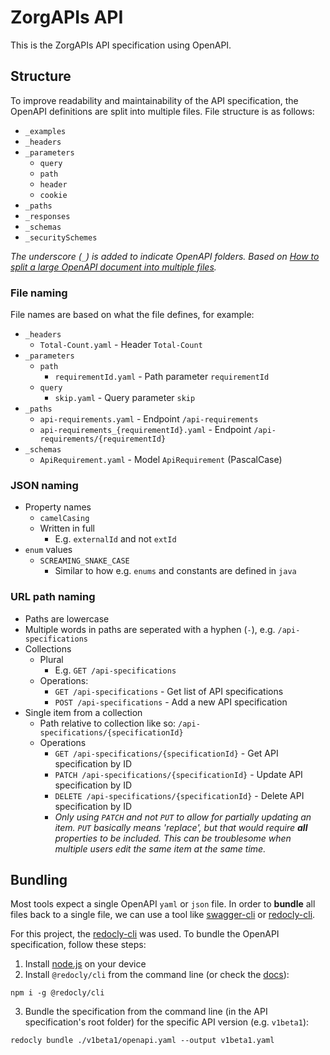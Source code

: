 # ZorgAPIs API

This is the ZorgAPIs API specification using OpenAPI.

## Structure

To improve readability and maintainability of the API specification, the OpenAPI definitions are split into multiple
files. File structure is as follows:

- `_examples`
- `_headers`
- `_parameters`
    - `query`
    - `path`
    - `header`
    - `cookie`
- `_paths`
- `_responses`
- `_schemas`
- `_securitySchemes`

*The underscore (`_`) is added to indicate OpenAPI folders. Based on [How to split a large OpenAPI document into
multiple files](https://davidgarcia.dev/posts/how-to-split-open-api-spec-into-multiple-files/).*

### File naming

File names are based on what the file defines, for example:

- `_headers`
    - `Total-Count.yaml` - Header `Total-Count`
- `_parameters`
    - `path`
        - `requirementId.yaml` - Path parameter `requirementId`
    - `query`
        - `skip.yaml` - Query parameter `skip`
- `_paths`
    - `api-requirements.yaml` - Endpoint `/api-requirements`
    - `api-requirements_{requirementId}.yaml` - Endpoint `/api-requirements/{requirementId}`
- `_schemas`
    - `ApiRequirement.yaml` - Model `ApiRequirement` (PascalCase)

### JSON naming

- Property names
    - `camelCasing`
    - Written in full
        - E.g. `externalId` and not `extId`
- `enum` values
    - `SCREAMING_SNAKE_CASE`
        - Similar to how e.g. `enums` and constants are defined in `java`

### URL path naming

- Paths are lowercase
- Multiple words in paths are seperated with a hyphen (`-`), e.g. `/api-specifications`
- Collections
    - Plural
        - E.g. `GET /api-specifications`
    - Operations:
        - `GET /api-specifications` - Get list of API specifications
        - `POST /api-specifications` - Add a new API specification
- Single item from a collection
    - Path relative to collection like so: `/api-specifications/{specificationId}`
    - Operations
        - `GET /api-specifications/{specificationId}` - Get API specification by ID
        - `PATCH /api-specifications/{specificationId}` - Update API specification by ID
        - `DELETE /api-specifications/{specificationId}` - Delete API specification by ID
        - *Only using `PATCH` and not `PUT` to allow for partially updating an item. `PUT` basically means 'replace',
          but that would require **all** properties to be included. This can be troublesome when multiple users edit the
          same item at the same time.*

## Bundling

Most tools expect a single OpenAPI `yaml` or `json` file. In order to **bundle** all files back to a single file, we can
use a tool like [swagger-cli](https://github.com/APIDevTools/swagger-cli) or [redocly-cli](
https://github.com/Redocly/redocly-cli).

For this project, the [redocly-cli](https://github.com/Redocly/redocly-cli) was used. To bundle the OpenAPI
specification, follow these steps:

1. Install [node.js](https://nodejs.org/en/) on your device
2. Install `@redocly/cli` from the command line (or check the [docs](https://redocly.com/docs/cli/installation/)):
```shell
npm i -g @redocly/cli
```
3. Bundle the specification from the command line (in the API specification's root folder) for the specific API version
   (e.g. `v1beta1`):
```shell
redocly bundle ./v1beta1/openapi.yaml --output v1beta1.yaml
```